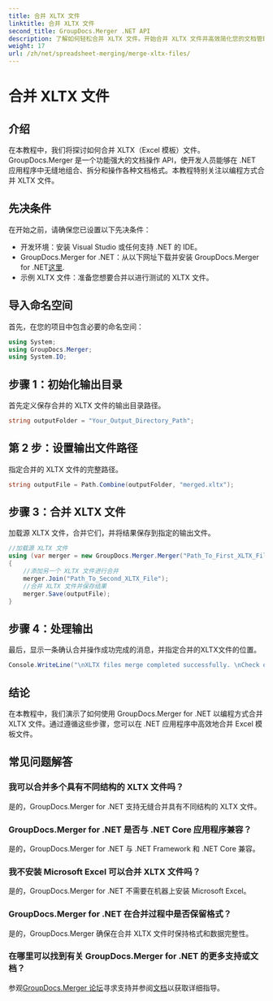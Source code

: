 ```yaml
---
title: 合并 XLTX 文件
linktitle: 合并 XLTX 文件
second_title: GroupDocs.Merger .NET API
description: 了解如何轻松合并 XLTX 文件。开始合并 XLTX 文件并高效简化您的文档管理任务。
weight: 17
url: /zh/net/spreadsheet-merging/merge-xltx-files/
---
```


# 合并 XLTX 文件

## 介绍
在本教程中，我们将探讨如何合并 XLTX（Excel 模板）文件。GroupDocs.Merger 是一个功能强大的文档操作 API，使开发人员能够在 .NET 应用程序中无缝地组合、拆分和操作各种文档格式。本教程特别关注以编程方式合并 XLTX 文件。
## 先决条件
在开始之前，请确保您已设置以下先决条件：
- 开发环境：安装 Visual Studio 或任何支持 .NET 的 IDE。
-  GroupDocs.Merger for .NET：从以下网址下载并安装 GroupDocs.Merger for .NET[这里](https://releases.groupdocs.com/merger/net/).
- 示例 XLTX 文件：准备您想要合并以进行测试的 XLTX 文件。

## 导入命名空间
首先，在您的项目中包含必要的命名空间：
```csharp
using System; 
using GroupDocs.Merger;
using System.IO;
```
## 步骤 1：初始化输出目录
首先定义保存合并的 XLTX 文件的输出目录路径。
```csharp
string outputFolder = "Your_Output_Directory_Path";
```
## 第 2 步：设置输出文件路径
指定合并的 XLTX 文件的完整路径。
```csharp
string outputFile = Path.Combine(outputFolder, "merged.xltx");
```
## 步骤 3：合并 XLTX 文件
加载源 XLTX 文件，合并它们，并将结果保存到指定的输出文件。
```csharp
//加载源 XLTX 文件
using (var merger = new GroupDocs.Merger.Merger("Path_To_First_XLTX_File"))
{
    //添加另一个 XLTX 文件进行合并
    merger.Join("Path_To_Second_XLTX_File");
    //合并 XLTX 文件并保存结果
    merger.Save(outputFile);
}
```
## 步骤 4：处理输出
最后，显示一条确认合并操作成功完成的消息，并指定合并的XLTX文件的位置。
```csharp
Console.WriteLine("\nXLTX files merge completed successfully. \nCheck output in {0}", outputFolder);
```

## 结论
在本教程中，我们演示了如何使用 GroupDocs.Merger for .NET 以编程方式合并 XLTX 文件。通过遵循这些步骤，您可以在 .NET 应用程序中高效地合并 Excel 模板文件。

## 常见问题解答
### 我可以合并多个具有不同结构的 XLTX 文件吗？
是的，GroupDocs.Merger for .NET 支持无缝合并具有不同结构的 XLTX 文件。
### GroupDocs.Merger for .NET 是否与 .NET Core 应用程序兼容？
是的，GroupDocs.Merger for .NET 与 .NET Framework 和 .NET Core 兼容。
### 我不安装 Microsoft Excel 可以合并 XLTX 文件吗？
是的，GroupDocs.Merger for .NET 不需要在机器上安装 Microsoft Excel。
### GroupDocs.Merger for .NET 在合并过程中是否保留格式？
是的，GroupDocs.Merger 确保在合并 XLTX 文件时保持格式和数据完整性。
### 在哪里可以找到有关 GroupDocs.Merger for .NET 的更多支持或文档？
参观[GroupDocs.Merger 论坛](https://forum.groupdocs.com/c/merger/32)寻求支持并参阅[文档](https://tutorials.groupdocs.com/merger/net/)以获取详细指导。